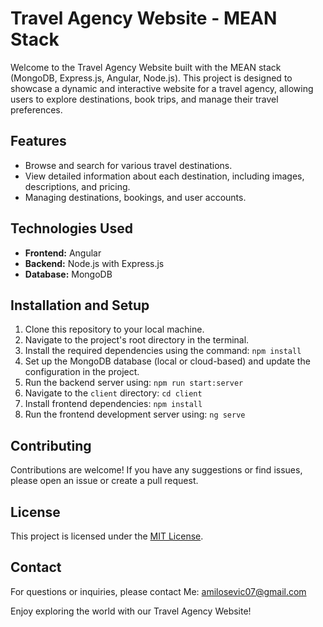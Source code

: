 # Travel Agency Website - MEAN Stack

Welcome to the Travel Agency Website built with the MEAN stack (MongoDB, Express.js, Angular, Node.js). This project is designed to showcase a dynamic and interactive website for a travel agency, allowing users to explore destinations, book trips, and manage their travel preferences.

## Features

- Browse and search for various travel destinations.
- View detailed information about each destination, including images, descriptions, and pricing.
- Managing destinations, bookings, and user accounts.

## Technologies Used

- **Frontend:** Angular
- **Backend:** Node.js with Express.js
- **Database:** MongoDB

## Installation and Setup

1. Clone this repository to your local machine.
2. Navigate to the project's root directory in the terminal.
3. Install the required dependencies using the command: `npm install`
4. Set up the MongoDB database (local or cloud-based) and update the configuration in the project.
5. Run the backend server using: `npm run start:server`
6. Navigate to the `client` directory: `cd client`
7. Install frontend dependencies: `npm install`
8. Run the frontend development server using: `ng serve`

## Contributing

Contributions are welcome! If you have any suggestions or find issues, please open an issue or create a pull request.

## License

This project is licensed under the [MIT License](LICENSE).

## Contact

For questions or inquiries, please contact Me: amilosevic07@gmail.com 

Enjoy exploring the world with our Travel Agency Website!

